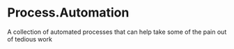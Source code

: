 # Process.Automation
A collection of automated processes that can help take some of the pain out of tedious work
